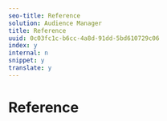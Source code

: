 ```yaml
---
seo-title: Reference
solution: Audience Manager
title: Reference
uuid: 0c03fc1c-b6cc-4a8d-91dd-5bd610729c06
index: y
internal: n
snippet: y
translate: y
---
```


# Reference

